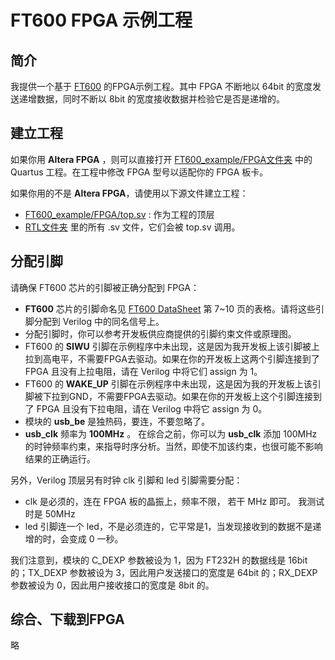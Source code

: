 FT600 FPGA 示例工程
===============================

## 简介

我提供一个基于 [FT600](https://ftdichip.com/Products/ICs/FT600.htm) 的FPGA示例工程。其中 FPGA 不断地以 64bit 的宽度发送递增数据，同时不断以 8bit 的宽度接收数据并检验它是否是递增的。

## 建立工程

如果你用 **Altera FPGA** ，则可以直接打开 [FT600_example/FPGA文件夹](../FT600_example/FPGA) 中的 Quartus 工程。在工程中修改 FPGA 型号以适配你的 FPGA 板卡。

如果你用的不是 **Altera FPGA**，请使用以下源文件建立工程：

* [FT600_example/FPGA/top.sv](../FT600_example/FPGA/top.sv) : 作为工程的顶层
* [RTL文件夹](../RTL) 里的所有 .sv 文件，它们会被 top.sv 调用。

## 分配引脚

请确保 FT600 芯片的引脚被正确分配到 FPGA：

* **FT600** 芯片的引脚命名见 [FT600 DataSheet](https://www.ftdichip.com/Support/Documents/DataSheets/ICs/DS_FT600Q-FT601Q%20IC%20Datasheet.pdf) 第 7~10 页的表格。请将这些引脚分配到 Verilog 中的同名信号上。
* 分配引脚时，你可以参考开发板供应商提供的引脚约束文件或原理图。
* FT600 的 **SIWU** 引脚在示例程序中未出现，这是因为我开发板上该引脚被上拉到高电平，不需要FPGA去驱动。如果在你的开发板上这两个引脚连接到了 FPGA 且没有上拉电阻，请在 Verilog 中将它们 assign 为 1。
* FT600 的 **WAKE_UP** 引脚在示例程序中未出现，这是因为我的开发板上该引脚被下拉到GND，不需要FPGA去驱动。如果在你的开发板上这个引脚连接到了 FPGA 且没有下拉电阻，请在 Verilog 中将它 assign 为 0。
* 模块的 **usb_be** 是独热码，要连，不要忽略了。
* **usb_clk** 频率为 **100MHz** 。 在综合之前，你可以为 **usb_clk** 添加 100MHz 的时钟频率约束，来指导时序分析。当然，即使不加该约束，也很可能不影响结果的正确运行。

另外，Verilog 顶层另有时钟 clk 引脚和 led 引脚需要分配：

* clk 是必须的，连在 FPGA 板的晶振上，频率不限， 若干 MHz 即可。 我测试时是 50MHz
* led 引脚连一个 led，不是必须连的，它平常是1，当发现接收到的数据不是递增的时，会变成 0 一秒。

我们注意到，模块的 C_DEXP 参数被设为 1，因为 FT232H 的数据线是 16bit 的；TX_DEXP 参数被设为 3，因此用户发送接口的宽度是 64bit 的；RX_DEXP 参数被设为 0，因此用户接收接口的宽度是 8bit 的。

## 综合、下载到FPGA

略
